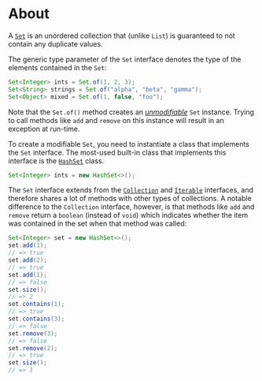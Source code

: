 # About

A [`Set`][set-docs] is an unordered collection that (unlike `List`) is guaranteed to not contain any duplicate values.

The generic type parameter of the `Set` interface denotes the type of the elements contained in the `Set`:

```java
Set<Integer> ints = Set.of(1, 2, 3);
Set<String> strings = Set.of("alpha", "beta", "gamma");
Set<Object> mixed = Set.of(1, false, "foo");
```

Note that the `Set.of()` method creates an [_unmodifiable_][unmodifiable-set-docs] `Set` instance.
Trying to call methods like `add` and `remove` on this instance will result in an exception at run-time.

To create a modifiable `Set`, you need to instantiate a class that implements the `Set` interface.
The most-used built-in class that implements this interface is the [`HashSet`][hashset-docs] class.

```java
Set<Integer> ints = new HashSet<>();
```

The `Set` interface extends from the [`Collection`][collection-docs] and [`Iterable`][iterable-docs] interfaces, and therefore shares a lot of methods with other types of collections.
A notable difference to the `Collection` interface, however, is that methods like `add` and `remove` return a `boolean` (instead of `void`) which indicates whether the item was contained in the set when that method was called:

```java
Set<Integer> set = new HashSet<>();
set.add(1);
// => true
set.add(2);
// => true
set.add(1);
// => false
set.size();
// => 2
set.contains(1);
// => true
set.contains(3);
// => false
set.remove(3);
// => false
set.remove(2);
// => true
set.size();
// => 1
```

[collection-docs]: https://docs.oracle.com/en/java/javase/21/docs/api/java.base/java/util/Collection.html
[hashset-docs]: https://docs.oracle.com/en/java/javase/21/docs/api/java.base/java/util/HashSet.html
[iterable-docs]: https://docs.oracle.com/en/java/javase/21/docs/api/java.base/java/lang/Iterable.html
[set-docs]: https://docs.oracle.com/en/java/javase/21/docs/api/java.base/java/util/Set.html
[unmodifiable-set-docs]: https://docs.oracle.com/en/java/javase/21/docs/api/java.base/java/util/Set.html#unmodifiable
